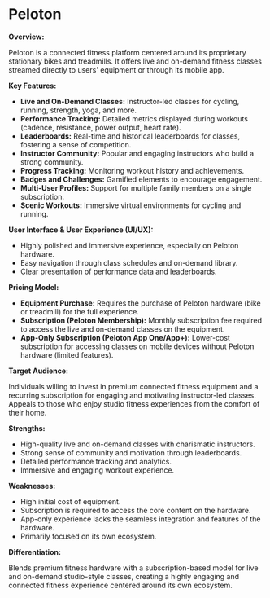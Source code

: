 # Peloton

**Overview:**

Peloton is a connected fitness platform centered around its proprietary stationary bikes and treadmills. It offers live and on-demand fitness classes streamed directly to users' equipment or through its mobile app.

**Key Features:**

* **Live and On-Demand Classes:** Instructor-led classes for cycling, running, strength, yoga, and more.
* **Performance Tracking:** Detailed metrics displayed during workouts (cadence, resistance, power output, heart rate).
* **Leaderboards:** Real-time and historical leaderboards for classes, fostering a sense of competition.
* **Instructor Community:** Popular and engaging instructors who build a strong community.
* **Progress Tracking:** Monitoring workout history and achievements.
* **Badges and Challenges:** Gamified elements to encourage engagement.
* **Multi-User Profiles:** Support for multiple family members on a single subscription.
* **Scenic Workouts:** Immersive virtual environments for cycling and running.

**User Interface & User Experience (UI/UX):**

* Highly polished and immersive experience, especially on Peloton hardware.
* Easy navigation through class schedules and on-demand library.
* Clear presentation of performance data and leaderboards.

**Pricing Model:**

* **Equipment Purchase:** Requires the purchase of Peloton hardware (bike or treadmill) for the full experience.
* **Subscription (Peloton Membership):** Monthly subscription fee required to access the live and on-demand classes on the equipment.
* **App-Only Subscription (Peloton App One/App+):** Lower-cost subscription for accessing classes on mobile devices without Peloton hardware (limited features).

**Target Audience:**

Individuals willing to invest in premium connected fitness equipment and a recurring subscription for engaging and motivating instructor-led classes. Appeals to those who enjoy studio fitness experiences from the comfort of their home.

**Strengths:**

* High-quality live and on-demand classes with charismatic instructors.
* Strong sense of community and motivation through leaderboards.
* Detailed performance tracking and analytics.
* Immersive and engaging workout experience.

**Weaknesses:**

* High initial cost of equipment.
* Subscription is required to access the core content on the hardware.
* App-only experience lacks the seamless integration and features of the hardware.
* Primarily focused on its own ecosystem.

**Differentiation:**

Blends premium fitness hardware with a subscription-based model for live and on-demand studio-style classes, creating a highly engaging and connected fitness experience centered around its own ecosystem.
